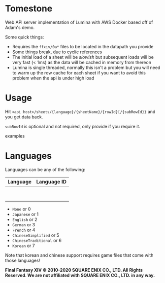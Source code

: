 # Tomestone

Web API server implementation of Lumina with AWS Docker based off of Adam's demo.

Some quick things:
* Requires the `ffxiv/0a*` files to be located in the datapath you provide
* Some things break, due to cyclic references
* The initial load of a sheet will be _slowish_ but subsequent loads will be very fast (< 1ms) as the data will be cached in memory from thereon
* Lumina is single threaded, normally this isn't a problem but you will need to warm up the row cache for each sheet if you want to avoid this problem when the api is under high load


# Usage
Hit `<api host>/sheets/{language}/{sheetName}/{rowId}[/{subRowId}}` and you get data back.

`subRowId` is optional and not required, only provide if you require it.

examples

##


# Languages

Languages can be any of the following:

|Language|Language ID|
|---|---|
|||
|||
|||
|||
|||
|||
|||
|||

* `None` or 0
* `Japanese` or 1
* `English` or 2
* `German` or 3
* `French` or 4
* `ChineseSimplified` or 5
* `ChineseTraditional` or 6
* `Korean` or 7

Note that korean and chinese support requires game files that come with those languages!

**Final Fantasy XIV © 2010-2020 SQUARE ENIX CO., LTD. All Rights Reserved. We are not affiliated with SQUARE ENIX CO., LTD. in any way.**
